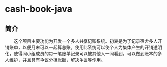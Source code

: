 # cash-book-java
## 简介
&emsp;&emsp;这个项目主要功能为开发一个多人共享记账系统。初衷是为了记录宿舍多人开销账单，以便月末可以一起算总账。使用此系统可以使个人为集体产生的开销透明化，使得同小组成员的每一笔账单记录可以被其他人一同看到。可以做到账本的多人维护，并且具有争议分担账额，解决争议等作用。
